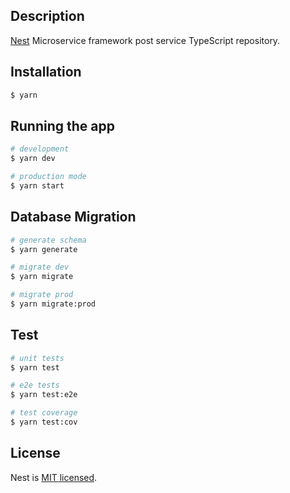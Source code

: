 ## Description

[Nest](https://github.com/nestjs/nest) Microservice framework post service TypeScript repository.

## Installation

```bash
$ yarn
```

## Running the app

```bash
# development
$ yarn dev

# production mode
$ yarn start
```

## Database Migration

```bash
# generate schema
$ yarn generate

# migrate dev
$ yarn migrate

# migrate prod
$ yarn migrate:prod
```

## Test

```bash
# unit tests
$ yarn test

# e2e tests
$ yarn test:e2e

# test coverage
$ yarn test:cov
```

## License

Nest is [MIT licensed](LICENSE).
